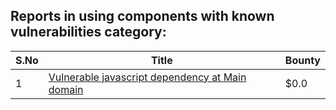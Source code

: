 ## Reports in using components with known vulnerabilities category:
| S.No | Title | Bounty |
| ---- | ----- | ------ |
| 1 | [Vulnerable javascript dependency at Main domain](https://hackerone.com/reports/1188643) | $0.0 |